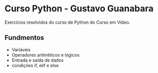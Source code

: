 # Curso Python - Gustavo Guanabara

Exercícios resolvidos do curso de Python do Curso em Vídeo.

## Fundmentos
- Variáveis
- Operadores aritméticos e lógicos
- Entrada e saída de dados
- condições if, elif e else 
